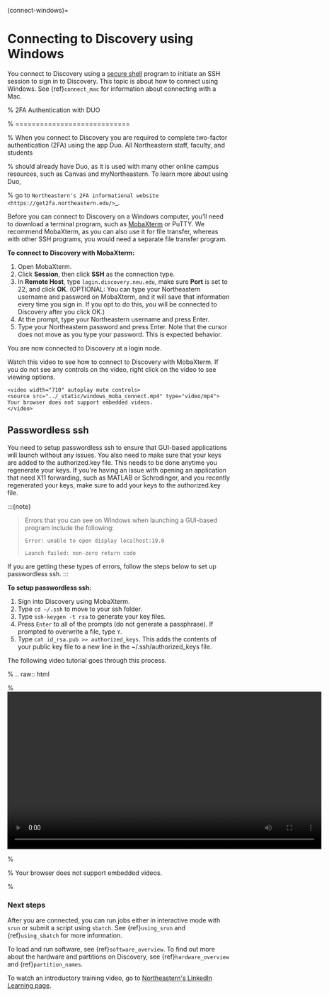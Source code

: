 (connect-windows)=

# Connecting to Discovery using Windows

You connect to Discovery using a [secure shell](https://www.ssh.com/ssh/protocol/) program to initiate an SSH session to
sign in to Discovery. This topic is about how to connect using Windows. See {ref}`connect_mac` for information about connecting with a Mac.

% 2FA Authentication with DUO

% ============================

% When you connect to Discovery you are required to complete two-factor authentication (2FA) using the app Duo. All Northeastern staff, faculty, and students

% should already have Duo, as it is used with many other online campus resources, such as Canvas and myNortheastern. To learn more about using Duo,

% go to `Northeastern's 2FA informational website <https://get2fa.northeastern.edu/>`_.

Before you can connect to Discovery on a Windows computer, you’ll need to download a terminal program,
such as [MobaXterm](https://mobaxterm.mobatek.net/) or PuTTY. We recommend MobaXterm, as you can also use it for file transfer,
whereas with other SSH programs, you would need a separate file transfer program.

**To connect to Discovery with MobaXterm:**

1. Open MobaXterm.
2. Click **Session**, then click **SSH** as the connection type.
3. In **Remote Host**, type `login.discovery.neu.edu`, make sure **Port** is set to 22, and click **OK**.
   (OPTIONAL: You can type your Northeastern username and password on MobaXterm, and it will save that information every time you sign in. If you opt to do this, you will be connected to Discovery after you click OK.)
4. At the prompt, type your Northeastern username and press Enter.
5. Type your Northeastern password and press Enter. Note that the cursor does not move as you type your password. This is expected behavior.

You are now connected to Discovery at a login node.

Watch this video to see how to connect to Discovery with MobaXterm. If you do not see any controls on the video, right click on the video to see viewing options.

```{raw} html
<video width="710" autoplay mute controls>
<source src="../_static/windows_moba_connect.mp4" type="video/mp4">
Your browser does not support embedded videos.
</video>
```

## Passwordless ssh

You need to setup passwordless ssh to ensure that GUI-based applications will launch without any issues. You also
need to make sure that your keys are added to the authorized.key file. This needs to be done anytime you regenerate your keys. If you're having
an issue with opening an application that need X11 forwarding, such as MATLAB or Schrodinger, and you recently regenerated your keys, make sure to
add your keys to the authorized.key file.

:::{note}
> Errors that you can see on Windows when launching a GUI-based program include the following:
>
> `Error: unable to open display localhost:19.0`
>
> `Launch failed: non-zero return code`

If you are getting these types of errors, follow the steps below to set up passwordless ssh.
:::

**To setup passwordless ssh:**

1. Sign into Discovery using MobaXterm.
2. Type `cd ~/.ssh` to move to your ssh folder.
3. Type `ssh-keygen -t rsa` to generate your key files.
4. Press `Enter` to all of the prompts (do not generate a passphrase). If prompted to overwrite a file, type `Y`.
5. Type `cat id_rsa.pub >> authorized_keys`. This adds the contents of your public key file to a new line in the ~/.ssh/authorized_keys file.

The following video tutorial goes through this process.

% .. raw:: html

% <video width="710" autoplay mute controls>

% <source src="../video/windows_passwordless.mp4" type="video/mp4">

% Your browser does not support embedded videos.

% </video>

### Next steps

After you are connected, you can run jobs either in interactive mode with `srun` or submit a script using `sbatch`. See {ref}`using_srun` and {ref}`using_sbatch` for more information.

To load and run software, see {ref}`software_overview`.
To find out more about the hardware and partitions on Discovery, see {ref}`hardware_overview` and {ref}`partition_names`.

To watch an introductory training video, go to [Northeastern's LinkedIn Learning page](https://www.linkedin.com/checkpoint/enterprise/login/74653650?pathWildcard=74653650&application=learning&redirect=https%3A%2F%2Fwww%2Elinkedin%2Ecom%2Flearning%2Fcontent%2F1139340%3Fu%3D74653650).
